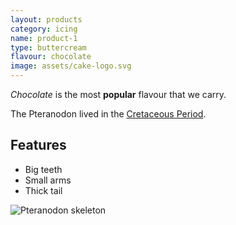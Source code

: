 ```yaml
---
layout: products
category: icing
name: product-1
type: buttercream
flavour: chocolate
image: assets/cake-logo.svg
---
```


*Chocolate* is the most **popular** flavour that we carry.

The Pteranodon lived in the [Cretaceous Period](https://en.wikipedia.org/wiki/Cretaceous).

<!-- 	# = h1 
		## = h2 
-->

## Features

- Big teeth
- Small arms
- Thick tail

![Pteranodon skeleton](https://upload.wikimedia.org/wikipedia/commons/thumb/7/77/Pteranodon_amnh_martyniuk.jpg/456px-Pteranodon_amnh_martyniuk.jpg)
